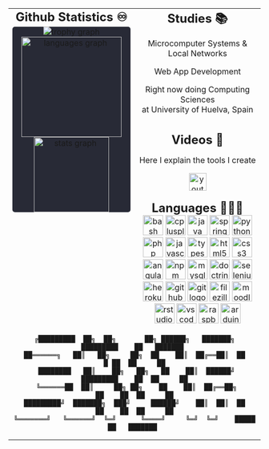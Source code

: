 <table border="0" cellpadding="10" cellspacing="0" width="100%">
  <tr>
    <td width="50%" valign="top" align="center">
      <h2 style="border-bottom: none; display: inline; ">Github Statistics ♾️</h2>
      <div style="width: 100%; background-color: #282A36; border-radius: 5px; margin: 5px 0;">
        <picture>
          <source media="(prefers-color-scheme: dark)" srcset="https://github-profile-trophy.vercel.app?username=slvdr510&no-bg=false&no-frame=true&row=1&column=4&theme=dracula&margin-w=10">
          <source media="(prefers-color-scheme: light), (prefers-color-scheme: no-preference)" srcset="https://github-profile-trophy.vercel.app?username=slvdr510&no-bg=false&no-frame=true&row=1&column=4&theme=flat&margin-w=10">
          <img src="https://github-profile-trophy.vercel.app?username=slvdr510&no-bg=false&no-frame=true&row=1&column=4&theme=dracula&margin-w=10" alt="trophy graph"/>
        </picture>
        <picture>
          <source media="(prefers-color-scheme: dark)" srcset="https://github-readme-stats.vercel.app/api/top-langs?username=slvdr510&locale=en&hide_title=true&layout=compact&card_width=320&langs_count=6&theme=dracula&hide_border=true">
          <source media="(prefers-color-scheme: light), (prefers-color-scheme: no-preference)" srcset="https://github-readme-stats.vercel.app/api/top-langs?username=slvdr510&locale=en&hide_title=true&layout=compact&card_width=320&langs_count=6&theme=default&hide_border=true">
          <img src="https://github-readme-stats.vercel.app/api/top-langs?username=slvdr510&locale=en&hide_title=true&layout=compact&card_width=320&langs_count=6&theme=dracula&hide_border=true" height="200" alt="languages graph"/>
        </picture>
        <picture>
          <source media="(prefers-color-scheme: dark)" srcset="https://github-readme-stats.vercel.app/api?username=slvdr510&hide_title=true&hide_rank=true&show_icons=true&include_all_commits=true&count_private=true&disable_animations=true&theme=dracula&locale=en&hide_border=true">
          <source media="(prefers-color-scheme: light), (prefers-color-scheme: no-preference)" srcset="https://github-readme-stats.vercel.app/api?username=slvdr510&hide_title=true&hide_rank=true&show_icons=true&include_all_commits=true&count_private=true&disable_animations=true&theme=default&locale=en&hide_border=true">
          <img src="https://github-readme-stats.vercel.app/api?username=slvdr510&hide_title=true&hide_rank=true&show_icons=true&include_all_commits=true&count_private=true&disable_animations=true&theme=dracula&locale=en&hide_border=true" height="150" alt="stats graph"/>
        </picture>
      </div>
    </td>
    <td width="50%" valign="top" align="center">
      <h2 style="border-bottom: none; display: inline; ">Studies 📚</h2>
      <p>Microcomputer Systems & Local Networks</p>
      <p>Web App Development</p>
      <p>Right now doing Computing Sciences<br>at University of Huelva, Spain</p>
      <br>
      <h2 style="border-bottom: none; display: inline; ">Videos 🎥</h2>
      <p>Here I explain the tools I create</p>
      <a href="https://www.youtube.com/@slvdr510" target="_blank">
        <img src="https://img.shields.io/static/v1?message=Youtube&logo=youtube&label=&color=FF0000&logoColor=white&labelColor=&style=flat" height="35" alt="youtube logo"  />
      </a>
      <br><br>
      <h2 style="border-bottom: none; display: inline; ">Languages 👨🏻‍💻</h2>
      <div style="text-align: center;">
        <img src="https://cdn.jsdelivr.net/gh/devicons/devicon/icons/bash/bash-original.svg" height="40" alt="bash logo" />
        <img src="https://cdn.jsdelivr.net/gh/devicons/devicon/icons/cplusplus/cplusplus-original.svg" height="40" alt="cplusplus logo" />
        <img src="https://cdn.jsdelivr.net/gh/devicons/devicon/icons/java/java-original.svg" height="40" alt="java logo" />
        <img src="https://cdn.jsdelivr.net/gh/devicons/devicon/icons/spring/spring-original.svg" height="40" alt="spring logo" />
        <img src="https://cdn.jsdelivr.net/gh/devicons/devicon/icons/python/python-original.svg" height="40" alt="python logo" />
        <img src="https://cdn.jsdelivr.net/gh/devicons/devicon/icons/php/php-original.svg" height="40" alt="php logo" />
        <img src="https://cdn.jsdelivr.net/gh/devicons/devicon/icons/javascript/javascript-original.svg" height="40" alt="javascript logo" />
        <img src="https://cdn.jsdelivr.net/gh/devicons/devicon/icons/typescript/typescript-original.svg" height="40" alt="typescript logo" />
        <img src="https://cdn.jsdelivr.net/gh/devicons/devicon/icons/html5/html5-original.svg" height="40" alt="html5 logo" />
        <img src="https://cdn.jsdelivr.net/gh/devicons/devicon/icons/css3/css3-original.svg" height="40" alt="css3 logo" />
        <img src="https://cdn.jsdelivr.net/gh/devicons/devicon/icons/angularjs/angularjs-original.svg" height="40" alt="angularjs logo" />
        <img src="https://cdn.jsdelivr.net/gh/devicons/devicon/icons/npm/npm-original-wordmark.svg" height="40" alt="npm logo" />
        <img src="https://cdn.jsdelivr.net/gh/devicons/devicon/icons/mysql/mysql-original.svg" height="40" alt="mysql logo" />
        <img src="https://cdn.jsdelivr.net/gh/devicons/devicon/icons/doctrine/doctrine-original.svg" height="40" alt="doctrine logo" />
        <img src="https://cdn.jsdelivr.net/gh/devicons/devicon/icons/selenium/selenium-original.svg" height="40" alt="selenium logo" />
        <img src="https://cdn.jsdelivr.net/gh/devicons/devicon/icons/heroku/heroku-original.svg" height="40" alt="heroku logo" />
        <img src="https://cdn.jsdelivr.net/gh/devicons/devicon/icons/github/github-original.svg" height="40" alt="github logo" />
        <img src="https://cdn.jsdelivr.net/gh/devicons/devicon/icons/git/git-original.svg" height="40" alt="git logo" />
        <img src="https://cdn.jsdelivr.net/gh/devicons/devicon/icons/filezilla/filezilla-plain.svg" height="40" alt="filezilla logo" />
        <img src="https://cdn.jsdelivr.net/gh/devicons/devicon/icons/moodle/moodle-original.svg" height="40" alt="moodle logo" />
        <img src="https://cdn.jsdelivr.net/gh/devicons/devicon/icons/rstudio/rstudio-original.svg" height="40" alt="rstudio logo" />
        <img src="https://cdn.jsdelivr.net/gh/devicons/devicon/icons/vscode/vscode-original.svg" height="40" alt="vscode logo" />
        <img src="https://cdn.jsdelivr.net/gh/devicons/devicon/icons/raspberrypi/raspberrypi-original.svg" height="40" alt="raspberrypi logo" />
        <img src="https://cdn.jsdelivr.net/gh/devicons/devicon/icons/arduino/arduino-original.svg" height="40" alt="arduino logo" />
      </div>
    </td>
  </tr>
  <tr>
    <td colspan="2" valign="top" align="center">
    
    ╔█████████  ██╗  ██╗       ██╗ ██████╗   ███████╗   █████████    ██   ███████ 
    ██══════╗   ██║   ██╗     ██╗  ██    ██║  ██╔══██║  ██         █ ██  ██     ██
     ████████   ██║    ██╗   ██╗   ██    ██║  ██████╝   █████████    ██  ██     ██
     ╚══════██  ██║     ██╗ ██╗    ██    ██║  ██╔══██╗         ██    ██  ██     ██
    █████████╝  ███████╗  ███╝     ██████╝    ██║  ██║  ██     ██    ██  ██     ██
    ╚═══════╝   ╚══════╝  ╚═╝      ╚════╝     ╚═╝  ╚═╝    █████      ██   ███████ 
  
  </tr>
</table>
